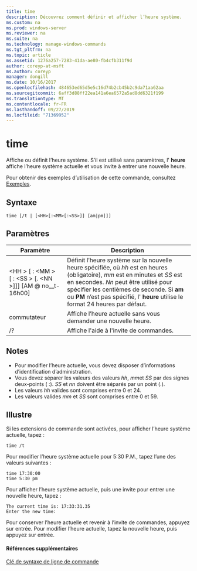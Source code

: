 ```yaml
---
title: time
description: Découvrez comment définir et afficher l’heure système.
ms.custom: na
ms.prod: windows-server
ms.reviewer: na
ms.suite: na
ms.technology: manage-windows-commands
ms.tgt_pltfrm: na
ms.topic: article
ms.assetid: 1276a257-7283-41da-ae80-fb4cfb311f9d
author: coreyp-at-msft
ms.author: coreyp
manager: dongill
ms.date: 10/16/2017
ms.openlocfilehash: 484653ed65d5e5c16d74b2cb45b2c9da71aa62aa
ms.sourcegitcommit: 6aff3d88ff22ea141a6ea6572a5ad8dd6321f199
ms.translationtype: MT
ms.contentlocale: fr-FR
ms.lasthandoff: 09/27/2019
ms.locfileid: "71369952"
---
```

# <a name="time"></a>time



Affiche ou définit l’heure système. S’il est utilisé sans paramètres, l' **heure** affiche l’heure système actuelle et vous invite à entrer une nouvelle heure.

Pour obtenir des exemples d’utilisation de cette commande, consultez [Exemples](#BKMK_examples).

## <a name="syntax"></a>Syntaxe

```
time [/t | [<HH>[:<MM>[:<SS>]] [am|pm]]]
```

## <a name="parameters"></a>Paramètres

|Paramètre|Description|
|---------|-----------|
|\<HH > [ : \<MM > [ : \<SS > [. \<NN >]]] [AM @ no__t-16h00]|Définit l’heure système sur la nouvelle heure spécifiée, où *hh* est en heures (obligatoire), *mm* est en minutes et *SS* est en secondes. *Nn* peut être utilisé pour spécifier les centièmes de seconde. Si **am** ou **PM** n’est pas spécifié, l' **heure** utilise le format 24 heures par défaut.|
|commutateur|Affiche l’heure actuelle sans vous demander une nouvelle heure.|
|/?|Affiche l'aide à l'invite de commandes.|

## <a name="remarks"></a>Notes

-   Pour modifier l’heure actuelle, vous devez disposer d’informations d’identification d’administration.
-   Vous devez séparer les valeurs des valeurs *hh*, *mm*et *SS* par des signes deux-points ( :). *SS* et *nn* doivent être séparés par un point (.).
-   Les valeurs *hh* valides sont comprises entre 0 et 24.
-   Les valeurs valides *mm* et *SS* sont comprises entre 0 et 59.

## <a name="BKMK_examples"></a>Illustre

Si les extensions de commande sont activées, pour afficher l’heure système actuelle, tapez :
```
time /t
```
Pour modifier l’heure système actuelle pour 5:30 P.M., tapez l’une des valeurs suivantes :
```
time 17:30:00
time 5:30 pm
```
Pour afficher l’heure système actuelle, puis une invite pour entrer une nouvelle heure, tapez :
```
The current time is: 17:33:31.35
Enter the new time:
```
Pour conserver l’heure actuelle et revenir à l’invite de commandes, appuyez sur entrée. Pour modifier l’heure actuelle, tapez la nouvelle heure, puis appuyez sur entrée.

#### <a name="additional-references"></a>Références supplémentaires

[Clé de syntaxe de ligne de commande](command-line-syntax-key.md)